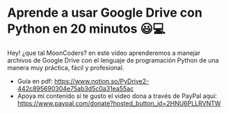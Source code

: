 # Aprende a usar Google Drive con Python en 20 minutos 😃💻

Hey! ¿que tal MoonCoders? en este vídeo aprenderemos a manejar archivos de Google Drive con el lenguaje de programación Python de una manera muy práctica, fácil y profesional.

- Guía en pdf: https://www.notion.so/PyDrive2-442c895690304e75ab3d5c0a31ea55ac
- Apoya mi contenido si te gusto el video dona a través de PayPal aquí: https://www.paypal.com/donate?hosted_button_id=2HNU6PLLRVNTW
